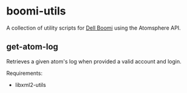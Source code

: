 # boomi-utils
A collection of utility scripts for [Dell Boomi](https://boomi.com/) using the Atomsphere API.

## get-atom-log
Retrieves a given atom's log when provided a valid account and login.

Requirements:
* libxml2-utils
